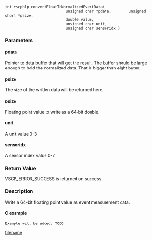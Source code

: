 

```clike
int vscphlp_convertFloatToNormalizedEventData( 
                            unsigned char *pdata,        unsigned short *psize,    
                            double value, 
                            unsigned char unit,
                            unsigned char sensoridx )
```

### Parameters

#### pdata
Pointer to data buffer that will get the result. The buffer should be large enough to hold the normalized data. That is bigger than eight bytes.

#### psize
The size of the written data will be returned here.

#### psize
Floating point value to write as a 64-bit double.

#### unit
A unit value 0-3

#### sensoridx
A sensor index value 0-7

### Return Value
VSCP_ERROR_SUCCESS is returned on success.

### Description
Write a 64-bit floating point value as event measurement data. 

#### C example

```clike
Example will be added. TODO
```



[filename](./bottom_copyright.md ':include')